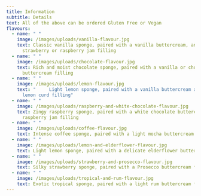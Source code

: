 ```yaml
---
title: Information
subtitle: Details
text: All of the above can be ordered Gluten Free or Vegan
flavours:
  - name: " "
    image: /images/uploads/vanilla-flavour.jpg
    text: Classic vanilla sponge, paired with a vanilla buttercream, and either
      strawberry or raspberry jam filling
  - name: " "
    image: /images/uploads/chocolate-flavour.jpg
    text: Rich and moist chocolate sponge, paired with a vanilla or chocolate
      buttercream filling
  - name: " "
    image: /images/uploads/lemon-flavour.jpg
    text: "     Light lemon sponge, paired with a vanilla buttercream and tangy
      lemon curd filling"
  - name: " "
    image: /images/uploads/raspberry-and-white-chocolate-flavour.jpg
    text: Zingy raspberry sponge, paired with a white chocolate buttercream and
      raspberry jam filling
  - name: " "
    image: /images/uploads/coffee-flavour.jpg
    text: Intense coffee sponge, paired with a light mocha buttercream filling
  - name: " "
    image: /images/uploads/lemon-and-elderflower-flavour.jpg
    text: Light lemon sponge, paired with a delicate elderflower buttercream filling
  - name: " "
    image: /images/uploads/strawberry-and-prosecco-flavour.jpg
    text: Silky strawberry sponge, paired with a Prosecco buttercream filling
  - name: " "
    image: /images/uploads/tropical-and-rum-flavour.jpg
    text: Exotic tropical sponge, paired with a light rum buttercream filling
---
```

